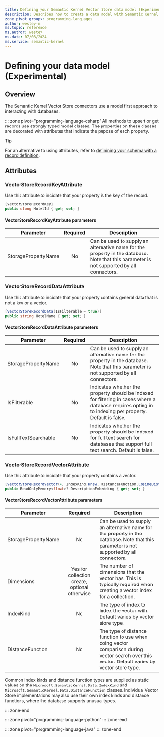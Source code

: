 ```yaml
---
title: Defining your Semantic Kernel Vector Store data model (Experimental)
description: Describes how to create a data model with Semantic Kernel to use when writing to or reading from a Vector Store.
zone_pivot_groups: programming-languages
author: westey-m
ms.topic: reference
ms.author: westey
ms.date: 07/08/2024
ms.service: semantic-kernel
---
```

# Defining your data model (Experimental)

## Overview

The Semantic Kernel Vector Store connectors use a model first approach to interacting with databases.

::: zone pivot="programming-language-csharp"
All methods to upsert or get records use strongly typed model classes.
The properties on these classes are decorated with attributes that indicate the pupose of each property.

> [!TIP]
> For an alternative to using attributes, refer to [definining your schema with a record definition](./schema-with-record-definition.md).

## Attributes

### VectorStoreRecordKeyAttribute

Use this attribute to incidate that your property is the key of the record.

```csharp
[VectorStoreRecordKey]
public ulong HotelId { get; set; }
```

#### VectorStoreRecordKeyAttribute parameters

| Parameter                 | Required | Description                                                                                                                              |
|---------------------------|:--------:|------------------------------------------------------------------------------------------------------------------------------------------|
| StoragePropertyName       | No       | Can be used to supply an alternative name for the property in the database. Note that this parameter is not supported by all connectors. |

### VectorStoreRecordDataAttribute

Use this attribute to incidate that your property contains general data that is not a key or a vector.

```csharp
[VectorStoreRecordData(IsFilterable = true)]
public string HotelName { get; set; }
```

#### VectorStoreRecordDataAttribute parameters

| Parameter                 | Required | Description                                                                                                                              |
|---------------------------|:--------:|------------------------------------------------------------------------------------------------------------------------------------------|
| StoragePropertyName       | No       | Can be used to supply an alternative name for the property in the database. Note that this parameter is not supported by all connectors. |
| IsFilterable              | No       | Indicates whether the property should be indexed for filtering in cases where a database requires opting in to indexing per property. Default is false. |
| IsFullTextSearchable      | No       | Indicates whether the property should be indexed for full text search for databases that support full text search. Default is false.     |

### VectorStoreRecordVectorAttribute

Use this attribute to incidate that your property contains a vector.

```csharp
[VectorStoreRecordVector(4, IndexKind.Hnsw, DistanceFunction.CosineDistance)]
public ReadOnlyMemory<float>? DescriptionEmbedding { get; set; }
```

#### VectorStoreRecordVectorAttribute parameters

| Parameter                 | Required | Description                                                                                                                              |
|---------------------------|:--------:|------------------------------------------------------------------------------------------------------------------------------------------|
| StoragePropertyName       | No       | Can be used to supply an alternative name for the property in the database. Note that this parameter is not supported by all connectors. |
| Dimensions                | Yes for collection create, optional otherwise | The number of dimensions that the vector has. This is typically required when creating a vector index for a collection.                  |
| IndexKind                 | No       | The type of index to index the vector with. Default varies by vector store type.                                                         |
| DistanceFunction          | No       | The type of distance function to use when doing vector comparison during vector search over this vector. Default varies by vector store type. |

Common index kinds and distance function types are supplied as static values on the `Microsoft.SemanticKernel.Data.IndexKind` and `Microsoft.SemanticKernel.Data.DistanceFunction` classes.
Individual Vector Store implementations may also use their own index kinds and distance functions, where the database supports unusual types.

::: zone-end

::: zone pivot="programming-language-python"
::: zone-end

::: zone pivot="programming-language-java"
::: zone-end
